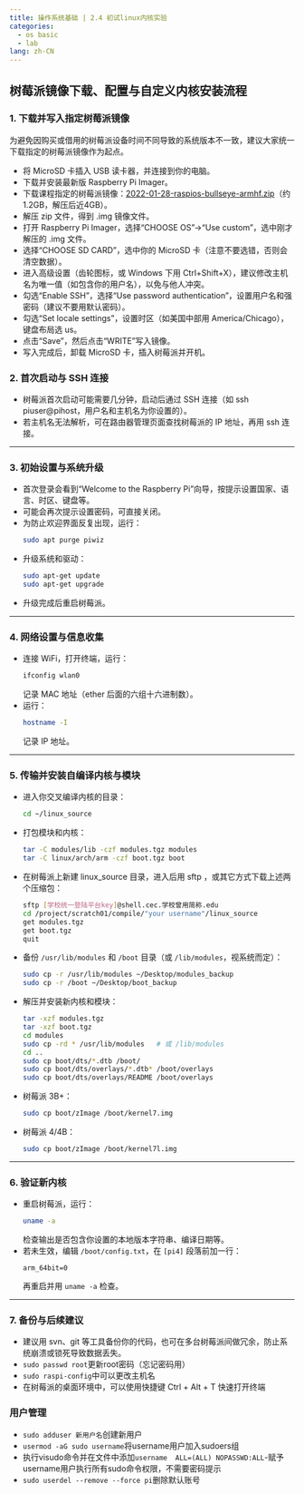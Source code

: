 ```yaml
---
title: 操作系统基础 | 2.4 初试linux内核实验
categories: 
  - os basic
  - lab
lang: zh-CN
---
```


## 树莓派镜像下载、配置与自定义内核安装流程

### 1. 下载并写入指定树莓派镜像

为避免因购买或借用的树莓派设备时间不同导致的系统版本不一致，建议大家统一下载指定的树莓派镜像作为起点。

- 将 MicroSD 卡插入 USB 读卡器，并连接到你的电脑。
- 下载并安装最新版 Raspberry Pi Imager。
- 下载课程指定的树莓派镜像：[2022-01-28-raspios-bullseye-armhf.zip](https://downloads.raspberrypi.org/raspios_armhf/images/raspios_armhf-2022-01-28/2022-01-28-raspios-bullseye-armhf.zip)（约1.2GB，解压后近4GB）。
- 解压 zip 文件，得到 .img 镜像文件。
- 打开 Raspberry Pi Imager，选择“CHOOSE OS”→“Use custom”，选中刚才解压的 .img 文件。
- 选择“CHOOSE SD CARD”，选中你的 MicroSD 卡（注意不要选错，否则会清空数据）。
- 进入高级设置（齿轮图标，或 Windows 下用 Ctrl+Shift+X），建议修改主机名为唯一值（如包含你的用户名），以免与他人冲突。
- 勾选“Enable SSH”，选择“Use password authentication”，设置用户名和强密码（建议不要用默认密码）。
- 勾选“Set locale settings”，设置时区（如美国中部用 America/Chicago），键盘布局选 us。
- 点击“Save”，然后点击“WRITE”写入镜像。
- 写入完成后，卸载 MicroSD 卡，插入树莓派并开机。


### 2. 首次启动与 SSH 连接

- 树莓派首次启动可能需要几分钟，启动后通过 SSH 连接（如 ssh piuser@pihost，用户名和主机名为你设置的）。
- 若主机名无法解析，可在路由器管理页面查找树莓派的 IP 地址，再用 ssh 连接。

---

### 3. 初始设置与系统升级

- 首次登录会看到“Welcome to the Raspberry Pi”向导，按提示设置国家、语言、时区、键盘等。
- 可能会再次提示设置密码，可直接关闭。
- 为防止欢迎界面反复出现，运行：
  ```sh
  sudo apt purge piwiz
  ```
- 升级系统和驱动：
  ```sh
  sudo apt-get update
  sudo apt-get upgrade
  ```
- 升级完成后重启树莓派。

---

### 4. 网络设置与信息收集

- 连接 WiFi，打开终端，运行：
  ```sh
  ifconfig wlan0
  ```
  记录 MAC 地址（ether 后面的六组十六进制数）。
- 运行：
  ```sh
  hostname -I
  ```
  记录 IP 地址。

---

### 5. 传输并安装自编译内核与模块

- 进入你交叉编译内核的目录：
  ```sh
  cd ~/linux_source
  ```
- 打包模块和内核：
  ```sh
  tar -C modules/lib -czf modules.tgz modules
  tar -C linux/arch/arm -czf boot.tgz boot
  ```
- 在树莓派上新建 linux_source 目录，进入后用 sftp ，或其它方式下载上述两个压缩包：
  ```sh
  sftp [学校统一登陆平台key]@shell.cec.学校曾用简称.edu
  cd /project/scratch01/compile/"your username"/linux_source
  get modules.tgz
  get boot.tgz
  quit
  ```
- 备份 `/usr/lib/modules` 和 `/boot` 目录（或 `/lib/modules`，视系统而定）：
  ```sh
  sudo cp -r /usr/lib/modules ~/Desktop/modules_backup
  sudo cp -r /boot ~/Desktop/boot_backup
  ```
- 解压并安装新内核和模块：
  ```sh
  tar -xzf modules.tgz
  tar -xzf boot.tgz
  cd modules
  sudo cp -rd * /usr/lib/modules   # 或 /lib/modules
  cd ..
  sudo cp boot/dts/*.dtb /boot/
  sudo cp boot/dts/overlays/*.dtb* /boot/overlays
  sudo cp boot/dts/overlays/README /boot/overlays
  ```
- 树莓派 3B+：
  ```sh
  sudo cp boot/zImage /boot/kernel7.img
  ```
- 树莓派 4/4B：
  ```sh
  sudo cp boot/zImage /boot/kernel7l.img
  ```

---

### 6. 验证新内核

- 重启树莓派，运行：
  ```sh
  uname -a
  ```
  检查输出是否包含你设置的本地版本字符串、编译日期等。
- 若未生效，编辑 `/boot/config.txt`，在 `[pi4]` 段落前加一行：
  ```
  arm_64bit=0
  ```
  再重启并用 `uname -a` 检查。


---

### 7. 备份与后续建议

- 建议用 svn、git 等工具备份你的代码，也可在多台树莓派间做冗余，防止系统崩溃或锁死导致数据丢失。
- `sudo passwd root`更新root密码（忘记密码用）
- `sudo raspi-config`中可以更改主机名
- 在树莓派的桌面环境中，可以使用快捷键 Ctrl + Alt + T 快速打开终端

### 用户管理

- `sudo adduser 新用户名`创建新用户
- `usermod -aG sudo username`将username用户加入sudoers组
- 执行visudo命令并在文件中添加`username  ALL=(ALL) NOPASSWD:ALL`-赋予username用户执行所有sudo命令权限，不需要密码提示
- `sudo userdel --remove --force pi`删除默认账号
